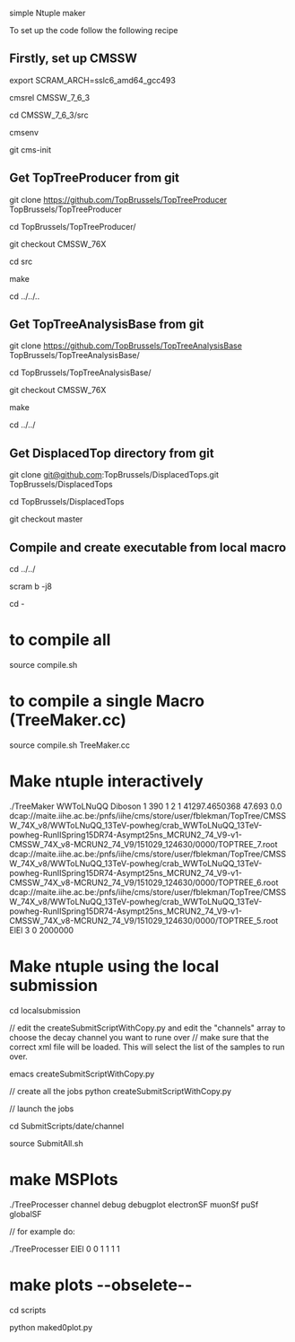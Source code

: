simple Ntuple maker

To set up the code follow the following recipe


## Firstly, set up CMSSW
export SCRAM_ARCH=sslc6_amd64_gcc493

cmsrel CMSSW_7_6_3

cd CMSSW_7_6_3/src

cmsenv

git cms-init

## Get TopTreeProducer from git
git clone https://github.com/TopBrussels/TopTreeProducer TopBrussels/TopTreeProducer

cd TopBrussels/TopTreeProducer/

git checkout CMSSW_76X

cd src

make

cd ../../..

## Get TopTreeAnalysisBase from git
git clone https://github.com/TopBrussels/TopTreeAnalysisBase TopBrussels/TopTreeAnalysisBase/

cd TopBrussels/TopTreeAnalysisBase/

git checkout CMSSW_76X

make

cd ../../

## Get DisplacedTop directory from git

git clone git@github.com:TopBrussels/DisplacedTops.git TopBrussels/DisplacedTops

cd TopBrussels/DisplacedTops

git checkout master

## Compile and create executable from local macro

cd ../../

scram b -j8

cd -

# to compile all
source compile.sh

# to compile a single Macro (TreeMaker.cc)
source compile.sh TreeMaker.cc

# Make ntuple interactively

./TreeMaker WWToLNuQQ Diboson 1 390 1 2 1 41297.4650368 47.693 0.0  dcap://maite.iihe.ac.be:/pnfs/iihe/cms/store/user/fblekman/TopTree/CMSSW_74X_v8/WWToLNuQQ_13TeV-powheg/crab_WWToLNuQQ_13TeV-powheg-RunIISpring15DR74-Asympt25ns_MCRUN2_74_V9-v1-CMSSW_74X_v8-MCRUN2_74_V9/151029_124630/0000/TOPTREE_7.root dcap://maite.iihe.ac.be:/pnfs/iihe/cms/store/user/fblekman/TopTree/CMSSW_74X_v8/WWToLNuQQ_13TeV-powheg/crab_WWToLNuQQ_13TeV-powheg-RunIISpring15DR74-Asympt25ns_MCRUN2_74_V9-v1-CMSSW_74X_v8-MCRUN2_74_V9/151029_124630/0000/TOPTREE_6.root dcap://maite.iihe.ac.be:/pnfs/iihe/cms/store/user/fblekman/TopTree/CMSSW_74X_v8/WWToLNuQQ_13TeV-powheg/crab_WWToLNuQQ_13TeV-powheg-RunIISpring15DR74-Asympt25ns_MCRUN2_74_V9-v1-CMSSW_74X_v8-MCRUN2_74_V9/151029_124630/0000/TOPTREE_5.root   ElEl   3  0  2000000

# Make ntuple using the local submission
cd localsubmission

// edit the createSubmitScriptWithCopy.py and edit the "channels" array to choose the decay channel you want to rune over
// make sure that the correct xml file will be loaded. This will select the list of the samples to run over. 

emacs createSubmitScriptWithCopy.py

// create all the jobs 
 python createSubmitScriptWithCopy.py

// launch the jobs 

cd SubmitScripts/date/channel

source SubmitAll.sh



# make MSPlots
./TreeProcesser channel debug debugplot electronSF muonSf puSf globalSF 

// for example do:

./TreeProcesser ElEl 0 0 1 1 1 1




# make plots --obselete--
cd scripts

python maked0plot.py
